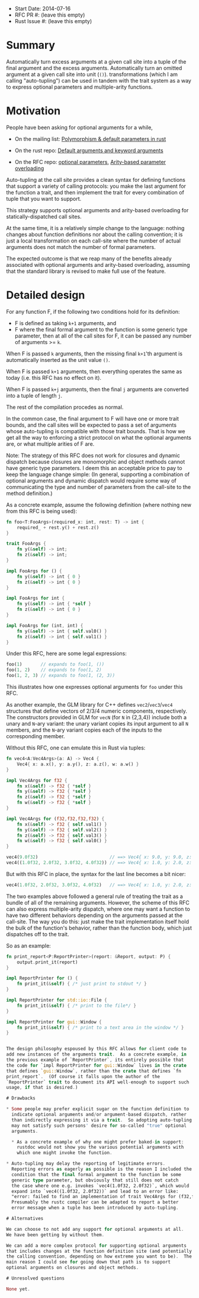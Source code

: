 - Start Date: 2014-07-16
- RFC PR #: (leave this empty)
- Rust Issue #: (leave this empty)

# Summary

Automatically turn excess arguments at a given call site into a tuple
of the final argument and the excess arguments.  Automatically turn an
omitted argument at a given call site into unit (`()`).
transformations (which I am calling "auto-tupling") can be used in
tandem with the trait system as a way to express optional parameters
and multiple-arity functions.

# Motivation

People have been asking for optional arguments for a while,

* On the mailing list: [Polymorphism & default parameters in rust](https://mail.mozilla.org/pipermail/rust-dev/2012-August/002228.html)

* On the rust repo: [Default arguments and keyword arguments](https://github.com/rust-lang/rust/issues/6973)

* On the RFC repo: [optional parameters](https://github.com/rust-lang/rfcs/pull/152), [Arity-based parameter overloading](https://github.com/rust-lang/rfcs/pull/153)

Auto-tupling at the call site provides a clean syntax for defining
functions that support a variety of calling protocols: you make the
last argument for the function a trait, and then implement the trait
for every combination of tuple that you want to support.

This strategy supports optional arguments and arity-based overloading
for statically-dispatched call sites.

At the same time, it is a relatively simple change to the language:
nothing changes about function definitions nor about the calling
convention; it is just a local transformation on each call-site where
the number of actual arguments does not match the number of formal
parameters.

The expected outcome is that we reap many of the benefits already
associated with optional arguments and arity-based overloading,
assuming that the standard library is revised to make full use of the
feature.

# Detailed design

For any function F, if the following two conditions hold for its definition:
* F is defined as taking `k+1` arguments, and
* F where the final formal argument to the function is some generic type parameter,
then at all of the call sites for F, it can be passed any number of
arguments >= `k`.

When F is passed `k` arguments, then the missing final `k+1`'th
argument is automatically inserted as the unit value `()`.

When F is passed `k+1` arguments, then everything operates the same as
today (i.e. this RFC has no effect on it).

When F is passed `k+j` arguments, then the final `j` arguments are
converted into a tuple of length `j`.

The rest of the compilation procedes as normal.

In the common case, the final argument to F will have one or more
trait bounds, and the call sites will be expected to pass a set of
arguments whose auto-tupling is compatible with those trait bounds.
That is how we get all the way to enforcing a strict protocol on what
the optional arguments are, or what multiple arities of F are.

Note: The strategy of this RFC does not work for closures and dynamic
dispatch because closures are monomorphic and object methods cannot
have generic type parameters.  I deem this an acceptable price to pay
to keep the language change simple: (In general, supporting a
combination of optional arguments and dynamic dispatch would require
some way of communicating the type and number of parameters from the
call-site to the method definition.)

As a concrete example, assume the following definition (where nothing
new from this RFC is being used):

```rust
fn foo<T:FooArgs>(required_x: int, rest: T) -> int {
    required_ + rest.y() + rest.z()
}

trait FooArgs {
    fn y(&self) -> int;
    fn z(&self) -> int;
}

impl FooArgs for () {
    fn y(&self) -> int { 0 }
    fn z(&self) -> int { 0 }
}

impl FooArgs for int {
    fn y(&self) -> int { *self }
    fn z(&self) -> int { 0 }
}

impl FooArgs for (int, int) {
    fn y(&self) -> int { self.val0() }
    fn z(&self) -> int { self.val1() }
}
```

Under this RFC, here are some legal expressions:
```rust
foo(1)       // expands to foo(1, ())
foo(1, 2)    // expands to foo(1, 2)
foo(1, 2, 3) // expands to foo(1, (2, 3))
```

This illustrates how one expresses optional arguments for `foo` under
this RFC.

As another example, the GLM library for C++ defines
`vec2`/`vec3`/`vec4` structures that define vectors of 2/3/4 numeric
components, respectively.  The constructors provided in GLM for `vecN`
(for `N` in {2,3,4}) include both a unary and `N`-ary variant: the
unary variant copies its input argument to all `N` members, and the
`N`-ary variant copies each of the inputs to the corresponding member.

Without this RFC, one can emulate this in Rust via tuples:
```rust
fn vec4<A:Vec4Args>(a: A) -> Vec4 {
    Vec4{ x: a.x(), y: a.y(), z: a.z(), w: a.w() }
}

impl Vec4Args for f32 {
    fn x(&self) -> f32 { *self }
    fn y(&self) -> f32 { *self }
    fn z(&self) -> f32 { *self }
    fn w(&self) -> f32 { *self }
}

impl Vec4Args for (f32,f32,f32,f32) {
    fn x(&self) -> f32 { self.val1() }
    fn y(&self) -> f32 { self.val2() }
    fn z(&self) -> f32 { self.val3() }
    fn w(&self) -> f32 { self.val0() }
}

vec4(9.0f32)                           // ==> Vec4{ x: 9.0, y: 9.0, z: 9.0, w: 9.0 }
vec4((1.0f32, 2.0f32, 3.0f32, 4.0f32)) // ==> Vec4{ x: 1.0, y: 2.0, z: 3.0, w: 4.0 }
```

But with this RFC in place, the syntax for the last line becomes a bit nicer:
```rust
vec4(1.0f32, 2.0f32, 3.0f32, 4.0f32)   // ==> Vec4{ x: 1.0, y: 2.0, z: 3.0, w: 4.0 }
```

The two examples above followed a general rule of treating the trait
as a bundle of all of the remaining arguments.  However, the scheme of
this RFC can also express multiple-arity dispatch, where one may want
a function to have two different behaviors depending on the arguments
passed at the call-site.  The way you do this: just make the trait
implementation itself hold the bulk of the function's behavior, rather
than the function body, which just dispatches off to the trait.

So as an example:
```rust
fn print_report<P:ReportPrinter>(report: &Report, output: P) {
    output.print_it(report)
}

impl ReportPrinter for () {
    fn print_it(&self) { /* just print to stdout */ }
}

impl ReportPrinter for std::io::File {
    fn print_it(&self) { /* print to the file*/ }
}

impl ReportPrinter for gui::Window {
    fn print_it(&self) { /* print to a text area in the window */ }
}


The design philosophy espoused by this RFC allows for client code to
add new instances of the arguments trait.  As a concrete example, in
the previous example of `ReportPrinter`, its entirely possible that
the code for `impl ReportPrinter for gui::Window` lives in the crate
that defines `gui::Window`, rather than the crate that defines `fn
print_report`.  (Of course it falls upon the author of the
`ReportPrinter` trait to document its API well-enough to support such
usage, if that is desired.)

# Drawbacks

* Some people may prefer explicit sugar on the function definition to
  indicate optional arguments and/or argument-based dispatch, rather
  than indirectly expressing it via a trait.  So adopting auto-tupling
  may not satisfy such persons' desire for so-called "true" optional
  arguments.

  * As a concrete example of why one might prefer baked-in support:
    rustdoc would not show you the various potential arguments with
    which one might invoke the function.

* Auto-tupling may delay the reporting of legitimate errors.
  Reporting errors as eagerly as possible is the reason I included the
  condition that the final formal argument to the function be some
  generic type parameter, but obviously that still does not catch
  the case where one e.g. invokes `vec4(1.0f32, 2.0f32)`, which would
  expand into `vec4((1.0f32, 2.0f32))` and lead to an error like:
  "error: failed to find an implementation of trait Vec4Args for (f32,f32)";
  Presumably the rustc compiler can be adapted to report a better
  error message when a tuple has been introduced by auto-tupling.

# Alternatives

We can choose to not add any support for optional arguments at all.
We have been getting by without them.

We can add a more complex protocol for supporting optional arguments
that includes changes at the function definition site (and potentially
the calling convention, depending on how extreme you want to be).  The
main reason I could see for going down that path is to support
optional arguments on closures and object methods.

# Unresolved questions

None yet.
